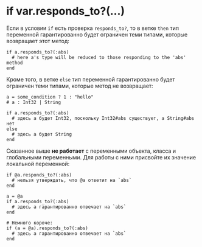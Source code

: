 # if var.responds_to?(...)

Если в условии `if` есть проверка `responds_to?`, то в ветке `then` тип переменной гарантированно будет ограничен теми типами, которые возвращает этот метод:

```crystal
if a.responds_to?(:abs)
  # here a's type will be reduced to those responding to the 'abs' method
end
```

Кроме того, в ветке `else` тип переменной гарантированно будет ограничен теми типами, которые метод не возвращает:

```crystal
a = some_condition ? 1 : "hello"
# a : Int32 | String

if a.responds_to?(:abs)
  # здесь a будет Int32, поскольку Int32#abs существует, а String#abs нет
else
  # здесь a будет String
end
```

Сказанное выше **не работает** с переменными объекта, класса и глобальными переменными. Для работы с ними присвойте их значение локальной переменной:

```crystal
if @a.responds_to?(:abs)
  # нельзя утверждать, что @a ответит на `abs`
end

a = @a
if a.responds_to?(:abs)
  # здесь a гарантированно отвечает на `abs`
end

# Немного короче:
if (a = @a).responds_to?(:abs)
  # здесь a гарантированно отвечает на `abs`
end
```
